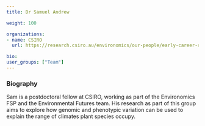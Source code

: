 ```yaml
---
title: Dr Samuel Andrew

weight: 100

organizations:
- name: CSIRO
  url: https://research.csiro.au/environomics/our-people/early-career-researchers-separate-bios/dr-samuel-andrew/

bio:
user_groups: ["Team"]
---
```


### Biography

Sam is a postdoctoral fellow at CSIRO, working as part of the Environomics FSP and the Environmental Futures team. His research as part of this group aims to explore how genomic and phenotypic variation can be used to explain the range of climates plant species occupy. 
